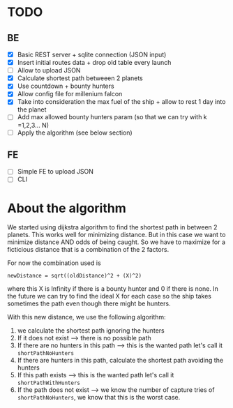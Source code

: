 # TODO

## BE

- [x] Basic REST server + sqlite connection (JSON input)
- [x] Insert initial routes data + drop old table every launch
- [ ] Allow to upload JSON
- [x] Calculate shortest path betweeen 2 planets
- [x] Use countdown + bounty hunters
- [x] Allow config file for millenium falcon
- [x] Take into consideration the max fuel of the ship + allow to rest 1 day into the planet
- [ ] Add max allowed bounty hunters param (so that we can try with k =1,2,3... N)
- [ ] Apply the algorithm (see below section)

## FE

- [ ] Simple FE to upload JSON
- [ ] CLI

# About the algorithm

We started using dijkstra algorithm to find the shortest path in between 2 planets. This works well for minimizing distance. But in this case we want to minimize distance AND odds of being caught. So we have to maximize for a ficticious distance that is a combination of the 2 factors.

For now the combination used is

```
newDistance = sqrt((oldDistance)^2 + (X)^2)
```

where this X is Infinity if there is a bounty hunter and 0 if there is none. In the future we can try to find the ideal X for each case so the ship takes sometimes the path even though there might be hunters.

With this new distance, we use the following algorithm:

1. we calculate the shortest path ignoring the hunters
2. If it does not exist --> there is no possible path
3. If there are no hunters in this path --> this is the wanted path let's call it `shortPathNoHunters`
4. If there are hunters in this path, calculate the shortest path avoiding the hunters
5. If this path exists --> this is the wanted path let's call it `shortPathWithHunters`
6. If the path does not exist --> we know the number of capture tries of `shortPathNoHunters`, we know that this is the worst case.
